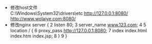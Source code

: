-  修改host文件   
  C:\Windows\System32\drivers\etc 
  http://127.0.0.1:8080/   http://www.wolaiye.com:8080/
- 修改nginx 
  server {
2         listen       80;
3         server_name  www.123.com;
4 
5         location / {
6             proxy_pass http://127.0.0.1:8080;
7             index  index.html index.htm index.jsp;
8         }
9     }

